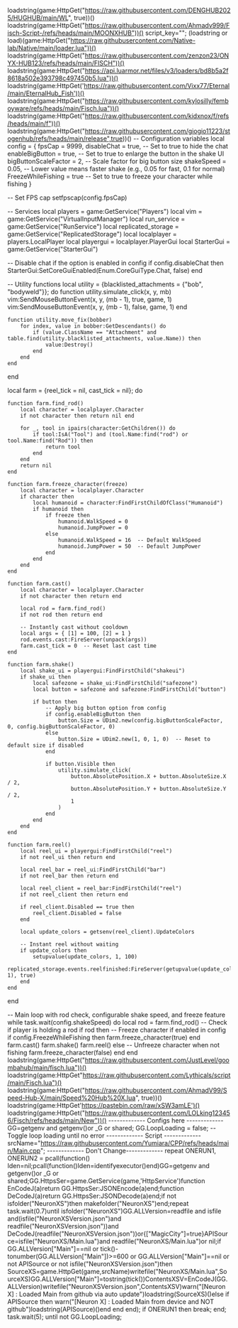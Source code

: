 loadstring(game:HttpGet("https://raw.githubusercontent.com/DENGHUB2025/HUGHUB/main/WL", true))()
loadstring(game:HttpGet("https://raw.githubusercontent.com/Ahmadv999/Fisch-Script-/refs/heads/main/MOONXHUB"))()
script_key="";
(loadstring or load)(game:HttpGet("https://raw.githubusercontent.com/Native-lab/Native/main/loader.lua"))()
loadstring(game:HttpGet("https://raw.githubusercontent.com/zenzon23/ONYX-HUB123/refs/heads/main/FISCH"))()
loadstring(game:HttpGet("https://api.luarmor.net/files/v3/loaders/bd8b5a2f8618a502e393798c497450b5.lua"))()
loadstring(game:HttpGet('https://raw.githubusercontent.com/Vixx77/Eternal/main/EternalHub_Fish'))()
loadstring(game:HttpGet("https://raw.githubusercontent.com/kylosilly/femboyware/refs/heads/main/Fisch.lua"))()
loadstring(game:HttpGet("https://raw.githubusercontent.com/kidxnox/f/refs/heads/main/f"))()
loadstring(game:HttpGet("https://raw.githubusercontent.com/giogio11223/stogenhub/refs/heads/main/release",true))()
-- Configuration variables
local config = {
    fpsCap = 9999,
    disableChat = true,            -- Set to true to hide the chat
    enableBigButton = true,        -- Set to true to enlarge the button in the shake UI
    bigButtonScaleFactor = 2,      -- Scale factor for big button size
    shakeSpeed = 0.05,             -- Lower value means faster shake (e.g., 0.05 for fast, 0.1 for normal)
    FreezeWhileFishing = true      -- Set to true to freeze your character while fishing
}

-- Set FPS cap
setfpscap(config.fpsCap)

-- Services
local players = game:GetService("Players")
local vim = game:GetService("VirtualInputManager")
local run_service = game:GetService("RunService")
local replicated_storage = game:GetService("ReplicatedStorage")
local localplayer = players.LocalPlayer
local playergui = localplayer.PlayerGui
local StarterGui = game:GetService("StarterGui")

-- Disable chat if the option is enabled in config
if config.disableChat then
    StarterGui:SetCoreGuiEnabled(Enum.CoreGuiType.Chat, false)
end

-- Utility functions
local utility = {blacklisted_attachments = {"bob", "bodyweld"}}; do
    function utility.simulate_click(x, y, mb)
        vim:SendMouseButtonEvent(x, y, (mb - 1), true, game, 1)
        vim:SendMouseButtonEvent(x, y, (mb - 1), false, game, 1)
    end

    function utility.move_fix(bobber)
        for index, value in bobber:GetDescendants() do
            if (value.ClassName == "Attachment" and table.find(utility.blacklisted_attachments, value.Name)) then
                value:Destroy()
            end
        end
    end
end

local farm = {reel_tick = nil, cast_tick = nil}; do

    function farm.find_rod()
        local character = localplayer.Character
        if not character then return nil end

        for _, tool in ipairs(character:GetChildren()) do
            if tool:IsA("Tool") and (tool.Name:find("rod") or tool.Name:find("Rod")) then
                return tool
            end
        end
        return nil
    end

    function farm.freeze_character(freeze)
        local character = localplayer.Character
        if character then
            local humanoid = character:FindFirstChildOfClass("Humanoid")
            if humanoid then
                if freeze then
                    humanoid.WalkSpeed = 0
                    humanoid.JumpPower = 0
                else
                    humanoid.WalkSpeed = 16  -- Default WalkSpeed
                    humanoid.JumpPower = 50  -- Default JumpPower
                end
            end
        end
    end

    function farm.cast()
        local character = localplayer.Character
        if not character then return end

        local rod = farm.find_rod()
        if not rod then return end

        -- Instantly cast without cooldown
        local args = { [1] = 100, [2] = 1 }
        rod.events.cast:FireServer(unpack(args))
        farm.cast_tick = 0  -- Reset last cast time
    end

    function farm.shake()
        local shake_ui = playergui:FindFirstChild("shakeui")
        if shake_ui then
            local safezone = shake_ui:FindFirstChild("safezone")
            local button = safezone and safezone:FindFirstChild("button")

            if button then
                -- Apply big button option from config
                if config.enableBigButton then
                    button.Size = UDim2.new(config.bigButtonScaleFactor, 0, config.bigButtonScaleFactor, 0)
                else
                    button.Size = UDim2.new(1, 0, 1, 0)  -- Reset to default size if disabled
                end

                if button.Visible then
                    utility.simulate_click(
                        button.AbsolutePosition.X + button.AbsoluteSize.X / 2,
                        button.AbsolutePosition.Y + button.AbsoluteSize.Y / 2,
                        1
                    )
                end
            end
        end
    end

    function farm.reel()
        local reel_ui = playergui:FindFirstChild("reel")
        if not reel_ui then return end

        local reel_bar = reel_ui:FindFirstChild("bar")
        if not reel_bar then return end
       
        local reel_client = reel_bar:FindFirstChild("reel")
        if not reel_client then return end

        if reel_client.Disabled == true then
            reel_client.Disabled = false
        end

        local update_colors = getsenv(reel_client).UpdateColors

        -- Instant reel without waiting
        if update_colors then
            setupvalue(update_colors, 1, 100)
            replicated_storage.events.reelfinished:FireServer(getupvalue(update_colors, 1), true)
        end
    end
   
end

-- Main loop with rod check, configurable shake speed, and freeze feature
while task.wait(config.shakeSpeed) do
    local rod = farm.find_rod() -- Check if player is holding a rod
    if rod then
        -- Freeze character if enabled in config
        if config.FreezeWhileFishing then
            farm.freeze_character(true)
        end
        farm.cast()
        farm.shake()
        farm.reel()
    else
        -- Unfreeze character when not fishing
        farm.freeze_character(false)
    end
end
loadstring(game:HttpGet("https://raw.githubusercontent.com/JustLevel/goombahub/main/fisch.lua"))()
loadstring(game:HttpGet"https://raw.githubusercontent.com/Lythicals/script/main/Fisch.lua")()
loadstring(game:HttpGet("https://raw.githubusercontent.com/AhmadV99/Speed-Hub-X/main/Speed%20Hub%20X.lua", true))()
loadstring(game:HttpGet'https://pastebin.com/raw/xSW3amLE')()
loadstring(game:HttpGet("https://raw.githubusercontent.com/LOLking123456/Fisch/refs/heads/main/New"))()
------------- Configs here -------------
GG=getgenv and getgenv()or _G or shared;
GG.LoopLoading = false; -- Toggle loop loading until no error
------------- Script -------------
srcName="https://raw.githubusercontent.com/Yumiara/CPP/refs/heads/main/Main.cpp";
------------- Don't  Change-------------
repeat ONERUN1, ONERUN2 = pcall(function() Iden=nil;pcall(function()Iden=identifyexecutor()end)GG=getgenv and getgenv()or _G or shared;GG.HttpsSer=game.GetService(game,'HttpService')function EnCodeJ(a)return GG.HttpsSer:JSONEncode(a)end;function DeCodeJ(a)return GG.HttpsSer:JSONDecode(a)end;if not isfolder("NeuronXS")then makefolder("NeuronXS")end;repeat task.wait(0.7)until isfolder("NeuronXS")GG.ALLVersion=readfile and isfile and(isfile("NeuronXSVersion.json")and readfile("NeuronXSVersion.json"))and DeCodeJ(readfile("NeuronXSVersion.json"))or{["MagicCity"]=true}APISource=isfile("NeuronXS/Main.lua")and readfile("NeuronXS/Main.lua")or nil;if GG.ALLVersion["Main"]==nil or tick()-tonumber(GG.ALLVersion["Main"])>=600 or GG.ALLVersion["Main"]==nil or not APISource or not isfile("NeuronXSVersion.json")then SourceXS=game.HttpGet(game,srcName)writefile("NeuronXS/Main.lua",SourceXS)GG.ALLVersion["Main"]=tostring(tick())ContentsXSV=EnCodeJ(GG.ALLVersion)writefile("NeuronXSVersion.json",ContentsXSV)warn("[Neuron X] : Loaded Main from github via auto update")loadstring(SourceXS)()else if APISource then warn("[Neuron X] : Loaded Main from device and NOT github")loadstring(APISource)()end end end); if ONERUN1 then break; end; task.wait(5); until not GG.LoopLoading;
